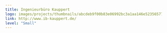 ```yaml
---
title: Ingenieurbüro Kauppert
logo: images/projects/thumbnails/abcdeb9f00b83e06992bc3a1aa146e523565773b.jpg.150x50_q85.jpg
link: http://www.ib-kauppert.de/
level: "Small"
---
```


